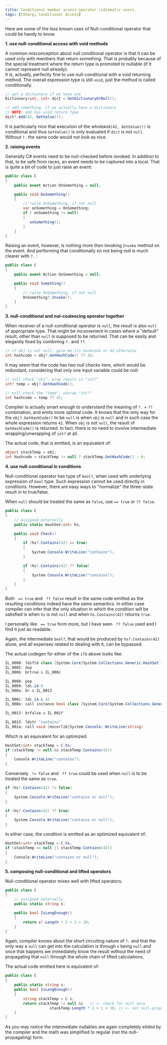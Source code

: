 ```yaml
---
title: Conditional member access operator (idiomatic uses).
tags: [CSharp, Conditional Access]
---
```

Here are some of the less known uses of Null-conditional operator that could be handy to know.

**1. use null-conditional access with void methods**  

A common misconception about null conditional operator is that it can be used only with members that return something. That is probably because of the special treatment where the return type is promoted to nullable (if it cannot represent null already).  
It is, actually, perfectly fine to use null-conditional with a void returning method. The overall expression type is still ```void```, just the method is called conditionally.

```cs  
// get a dictionary if we have one
Dictionary<int, int> dict = GetDictionaryOrNull();

// add something, if we actually have a dictionary
// NOTE: Add has void return type
dict?.Add(42, GetValue());
```

It is particularly nice that execution of the whole```Add(42, GetValue())``` is conditional and thus ```GetValue()``` is only evaluated if ```dict``` is not ```null```.  
Without ```?.``` the same code would not look as nice.

**2. raising events**  

Generally C# events need to be null-checked before invoked. In addition to that, to be safe from races, an event needs to be captured into a local. That is quite a bit of code to just raise an event:

```cs
public class C
{    
    public event Action OnSomething = null;

    public void DoSomething()
    {
        // raise OnSomething, if not null
        var onSomething = OnSomething;
        if ( onSomething != null)
        {
           onSomething();         
        }
    }
}
```  

Raising an event, however, is nothing more then invoking ```Invoke``` method on the event. And performing that conditionally on not being null is much clearer with ```?.``` :

```cs
public class C
{    
    public event Action OnSomething = null;

    public void Something()
    {
        // raise OnSomething, if not null
        OnSomething?.Invoke();
    }
}
```

**3. null-conditional and nul-coalescing operator together**   

When receiver of a null-conditional operator is ```null```, the result is also ```null``` of appropriate type. That might be inconvenient in cases where a "default" result, other than ```null``` is supposed to be returned. That can be easily and elegantly fixed by combining ```?.``` and ```??```.  

```cs
// if obj is not null, give me its hashcode or 42 otherwise
int hashcode = obj?.GetHashCode() ?? 42;
```

It may seem that the code has two null checks here, which would be redundant, considering that only one input variable could be null:

```cs
// null check "obj", wrap result in "int?"
int? temp = obj?.GetHashCode();

// null check the "temp", unwrap "int?"
int hashcode = temp ?? 42;
```

Compiler is actually smart enough to understand the meaning of ```?.``` +  ```??``` combination, and emits more optimal code. It knows that the only way for the ```obj?.GetHashCode()``` to be ```null``` is when ```obj``` is ```null``` and in such case the whole expression returns ```42```. When ```obj``` is not ```null```, the result of ```GetHashCode()``` is returned. In fact, there is no need to involve intermediate wrapping/unwrapping of ```int?``` at all.

The actual code, that is emitted, is an equivalent of:

```cs
object stackTemp = obj;
int hashcode = stackTemp != null ? stackTemp.GetHashCode() : 0;
```

**4. use null-conditional in conditions**  

Null-conditional operator has type of ```bool?```, when used with underlying expression of ```bool``` type. Such expression cannot be used directly in conditions. However, there are easy ways to "normalize" the three-state result in to true/false.

When ```null``` should be treated the same as ```false```, use ``` == true ``` or ``` ?? false ```.

```cs
public class C
{        
    // assigned externally
    public static HashSet<int> hs;

    public void Check()
    {		
        if (hs?.Contains(42) == true)
        {
            System.Console.WriteLine("contains");        
        }

        if (hs?.Contains(42) ?? false)
        {
            System.Console.WriteLine("contains");        
        }
    }
}
```

Both ``` == true``` and ``` ?? false``` result in the same code emitted as the resulting conditions indeed have the same semantics. In either case compiler can infer that the only situation in which the condition will be satisfied is when ```hs``` is not ```null``` and when ```hs.Contains(42)``` returns ```true```.  

I personally like ``` == true``` form more, but I have seen ``` ?? false``` used and I find it just as readable.

Again, the intermediate ```bool?```, that would be produced by ```hs?.Contains(42)``` alone, and all expenses related to dealing with it, can be bypassed.

The actual codegen for either of the ```if```s above looks like:

```cs
IL_0000: ldsfld class [System.Core]System.Collections.Generic.HashSet`1<int32> C::hs
IL_0005: dup
IL_0006: brtrue.s IL_000c

IL_0008: pop
IL_0009: ldc.i4.0
IL_000a: br.s IL_0013

IL_000c: ldc.i4.s 42
IL_000e: call instance bool class [System.Core]System.Collections.Generic.HashSet`1<int32>::Contains(!0)

IL_0013: brfalse.s IL_001f

IL_0015: ldstr "contains"
IL_001a: call void [mscorlib]System.Console::WriteLine(string)
```

Which is an equivalent for an optimized:

```cs
HashSet<int> stackTemp = C.hs;
if (stackTemp != null && stackTemp.Contains(42))
{
    Console.WriteLine("contains");
}
```

Conversely ``` != false``` and ``` ?? true``` could be used when ```null``` is to be treated the same as ```true```.

```cs
if (hs?.Contains(42) != false)
{
    System.Console.WriteLine("contains or null");        
}

if (hs?.Contains(42) ?? true)
{
    System.Console.WriteLine("contains or null");        
}
```

In either case, the condition is emitted as an optimized equivalent of:

```cs
HashSet<int> stackTemp = C.hs;
if (stackTemp == null || stackTemp.Contains(42))
{
    Console.WriteLine("contains or null");
}
```


**5. composing null-conditional and lifted operators**  

Null-conditional operator mixes well with lifted operators.

```cs
public class C
{        
    // assigned externally
    public static string s;

    public bool IsLongEnough()
    {		
        return s?.Length * 2 + 1 > 10;
    }
}
```

Again, compiler knows about the short circuiting nature of ```?.``` and that the only way a ```null``` can get into the calculation is through ```s``` being ```null``` and once that happens we immediately know the result without the need of propagating that ```null``` through the whole chain of lifted calculations.  

The actual code emitted here is equivalent of:

```cs
public class C
{
    public static string s;
    public bool IsLongEnough()
    {
        string stackTemp = C.s;
        return stackTemp != null &&   // <- check for null once
                    stackTemp.Length * 2 + 1 > 10; // <- not null-propagating  
    }
}
```

As you may notice the intermediate nullables are again completely elided by the compiler and the math was simplified to regular (not the null-propagating) form.
